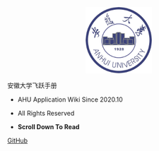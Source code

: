 <p align="center">
  <a href="https://github.com/AHUer-LeapLap/Impart-Inherit">
    <img alt="AHU" src="_media/ahu.jpg" height="150">
  </a>
</p>

<middle>安徽大学飞跃手册</middle>

- AHU Application Wiki Since 2020.10

- All Rights Reserved

- **Scroll Down To Read**

[GitHub](https://github.com/AHUer-LeapLap/Impart-Inherit)
